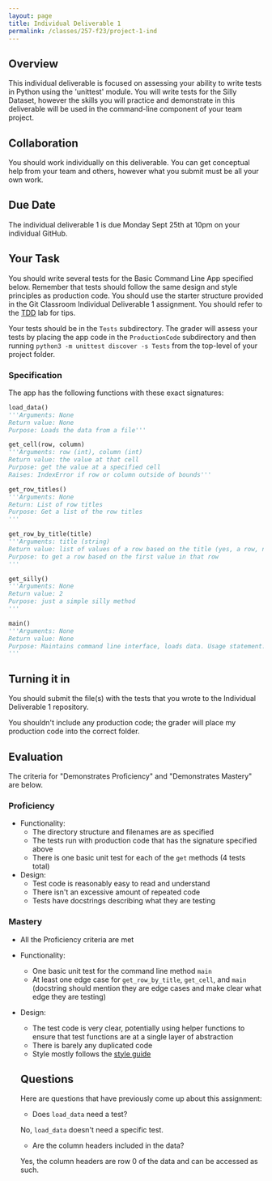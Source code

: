 ```yaml
---
layout: page
title: Individual Deliverable 1
permalink: /classes/257-f23/project-1-ind
---
```


## Overview

This individual deliverable is focused on assessing your ability to write tests in Python using the 'unittest' module.
You will write tests for the Silly Dataset, however the skills you will practice and demonstrate in this deliverable will be used in the command-line component of your team project.

## Collaboration

You should work individually on this deliverable.
You can get conceptual help from your team and others, however what you submit must be all your own work.

## Due Date

The individual deliverable 1 is due Monday Sept 25th at 10pm on your individual GitHub.

## Your Task

You should write several tests for the Basic Command Line App specified below.
Remember that tests should follow the same design and style principles as production code. You should use the starter structure provided in the Git Classroom Individual Deliverable 1 assignment. You should refer to the [TDD](tdd) lab for tips.

Your tests should be in the `Tests` subdirectory. The grader will assess your tests by placing the app code in the `ProductionCode` subdirectory and then running `python3 -m unittest discover -s Tests` from the top-level of your project folder.

### Specification

The app has the following functions with these exact signatures:

```python
load_data()
'''Arguments: None
Return value: None
Purpose: Loads the data from a file'''

get_cell(row, column)
'''Arguments: row (int), column (int)
Return value: the value at that cell
Purpose: get the value at a specified cell
Raises: IndexError if row or column outside of bounds'''

get_row_titles()
'''Arguments: None
Return: List of row titles
Purpose: Get a list of the row titles
'''

get_row_by_title(title)
'''Arguments: title (string)
Return value: list of values of a row based on the title (yes, a row, not a column as you would expect :) ); if row title isn't in table, returns empty list
Purpose: to get a row based on the first value in that row
'''

get_silly()
'''Arguments: None
Return value: 2
Purpose: just a simple silly method
'''

main()
'''Arguments: None
Return value: None
Purpose: Maintains command line interface, loads data. Usage statement: "Usage: python3 basic_cl.py row column". Prints cell value specified.
'''

```

## Turning it in

You should submit the file(s) with the tests that you wrote to the Individual Deliverable 1 repository.

You shouldn't include any production code; the grader will place my production code into the correct folder.

## Evaluation

The criteria for "Demonstrates Proficiency" and "Demonstrates Mastery" are below.

### Proficiency
* Functionality:
  * The directory structure and filenames are as specified
  * The tests run with production code that has the signature specified above
  * There is one basic unit test for each of the `get` methods (4 tests total)
* Design:
  * Test code is reasonably easy to read and understand
  * There isn't an excessive amount of repeated code
  * Tests have docstrings describing what they are testing

### Mastery
* All the Proficiency criteria are met
* Functionality:
  * One basic unit test for the command line method `main`
  * At least one edge case for `get_row_by_title`, `get_cell`, and `main` (docstring should mention they are edge cases and make clear what edge they are testing)
* Design:
  * The test code is very clear, potentially using helper functions to ensure that test functions are at a single layer of abstraction
  * There is barely any duplicated code
  * Style mostly follows the [style guide](https://peps.python.org/pep-0008/)


  ## Questions
  Here are questions that have previously come up about this assignment:

  * Does `load_data` need a test?

  No, `load_data` doesn't need a specific test.

  * Are the column headers included in the data?

  Yes, the column headers are row 0 of the data and can be accessed as such.